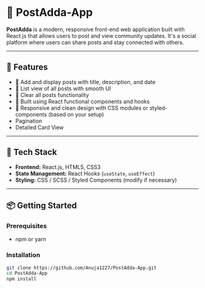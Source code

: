 # 📰 PostAdda-App

**PostAdda** is a modern, responsive front-end web application built with React.js that allows users to post and view community updates. It's a social platform where users can share posts and stay connected with others.

---

## 📸 Features

- 🧾 Add and display posts with title, description, and date
- 📄 List view of all posts with smooth UI
- 🧹 Clear all posts functionality
- 🧠 Built using React functional components and hooks
- 💅 Responsive and clean design with CSS modules or styled-components (based on your setup)
- Pagination
- Detailed Card View

---

## 🚀 Tech Stack

- **Frontend:** React.js, HTML5, CSS3
- **State Management:** React Hooks (`useState`, `useEffect`)
- **Styling:** CSS / SCSS / Styled Components (modify if necessary)

---

## 📦 Getting Started

### Prerequisites

- npm or yarn

### Installation

```bash
git clone https://github.com/Anuja1227/PostAdda-App.git
cd PostAdda-App
npm install
